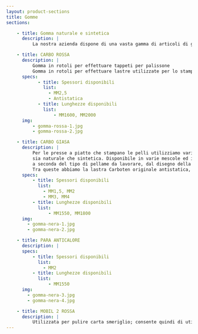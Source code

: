 ```yaml
---
layout: product-sections
title: Gomme
sections:

    - title: Gomma naturale e sintetica
      description: |
          La nostra azienda dispone di una vasta gamma di articoli di gomma utilizzata nel settore della conceria.

    - title: CARBO ROSSA
      description: |
          Gomma in rotoli per effettuare tappeti per palissone
          Gomma in rotoli per effettuare lastre utilizzate per lo stampaggio delle pelli in modo da poter proteggere il feltro e per creare effetti di stampa particolari.
      specs:
            - title: Spessori disponibili
              list:
                - MM2,5
                - Antistatica
            - title: Lunghezze disponibili
              list:
                  - MM1600, MM2000
      img:
          - gomma-rossa-1.jpg
          - gomma-rossa-2.jpg

    - title: CARBO GIASA
      description: |
          Per le presse a piatto che stampano le pelli utilizziamo varie tipologie di gomma,
          sia naturale che sintetica. Disponibile in varie mescole ed in vari spessori,
          a seconda del tipo di pellame da lavorare, dal disegno della piastra, secondo le esigenze del Cliente.
          Tra queste abbiamo la lastra Carboten originale antistatica, anticalore ed anti solvente, resistente a temperature e pressioni elevate.
      specs:
          - title: Spessori disponibili
            list:
              - MM1,5, MM2
              - MM3, MM4
          - title: Lunghezze disponibili
            list:
                - MM1550, MM1800
      img:
        - gomma-nera-1.jpg
        - gomma-nera-2.jpg

    - title: PARA ANTICALORE
      description: |
      specs:
          - title: Spessori disponibili
            list:
              - MM2
          - title: Lunghezze disponibili
            list:
                - MM1550
      img:
        - gomma-nera-3.jpg
        - gomma-nera-4.jpg

    - title: MOBIL 2 ROSSA
      description: |
          Utilizzata per pulire carta smeriglio; consente quindi di utilizzare meno taglio di carta smeriglio.
---
```

